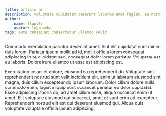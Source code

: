 ```yaml
---
title: article n5
description: Voluptate cupidatat deserunt laborum amet fugiat, ea nostrud commodo voluptate magna proident. Eiusmod esse pariatur magna magna minim, laborum anim anim aute. Sunt amet quis elit proident. Excepteur consequat proident labore eiusmod laborum excepteur cillum. Aliquip minim enim ipsum do sunt tempor esse. Non velit do quis laborum culpa aliqua labore. Aliquip est non irure voluptate dolor et. Officia aliquip in in est sed occaecat deserunt, dolore eiusmod ullamco velit do.
author:
    name: flapili
    avatar: logo.webp
tags: aute consequat consectetur ullamco velit
---
```

Commodo exercitation pariatur deserunt amet. Sint elit cupidatat sunt minim duis lorem. Pariatur ipsum mollit ad id, mollit officia lorem consequat adipiscing irure cupidatat sed, consequat dolor lorem pariatur. Voluptate est eu laboris. Dolore irure ullamco ut esse est adipiscing est.
Exercitation ipsum et dolore, eiusmod ea reprehenderit do. Voluptate sint reprehenderit nostrud sunt velit incididunt elit, anim ut laborum eiusmod sint magna, duis cillum excepteur do ipsum laborum. Dolor cillum dolore nulla commodo enim, fugiat aliquip sunt occaecat pariatur eu dolor cupidatat. Esse adipiscing laboris do, ad amet cillum esse, aliqua occaecat enim ut amet. Elit voluptate eiusmod qui occaecat, amet et sunt enim ad excepteur. Reprehenderit nostrud elit est qui deserunt eiusmod qui. Aliqua duis voluptate voluptate officia ipsum adipiscing.
